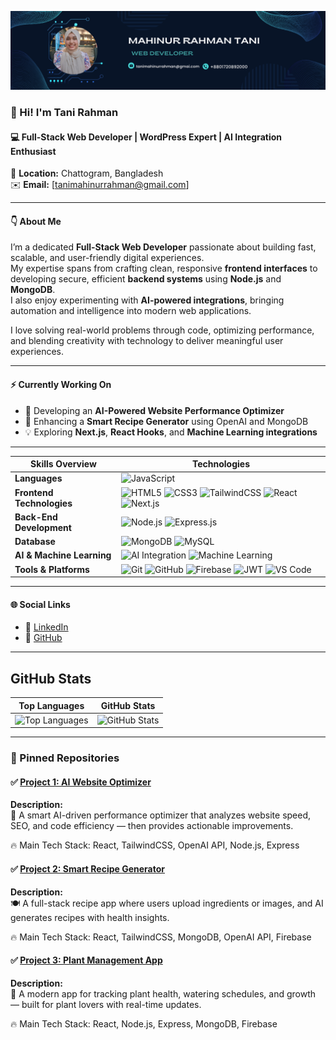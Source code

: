 <!-- Banner Image -->
![banner](/Banner.png)


### 👋 Hi! I'm **Tani Rahman**
#### 💻 Full-Stack Web Developer | WordPress Expert | AI Integration Enthusiast  
📍 **Location:** Chattogram, Bangladesh  
✉️ **Email:** [tanimahinurrahman@gmail.com]

---

#### 👇 About Me
I’m a dedicated **Full-Stack Web Developer** passionate about building fast, scalable, and user-friendly digital experiences.  
My expertise spans from crafting clean, responsive **frontend interfaces** to developing secure, efficient **backend systems** using **Node.js** and **MongoDB**.  
I also enjoy experimenting with **AI-powered integrations**, bringing automation and intelligence into modern web applications.  

I love solving real-world problems through code, optimizing performance, and blending creativity with technology to deliver meaningful user experiences.

---

#### ⚡️ Currently Working On
- 🚀 Developing an **AI-Powered Website Performance Optimizer**
- 🍳 Enhancing a **Smart Recipe Generator** using OpenAI and MongoDB
- 💡 Exploring **Next.js**, **React Hooks**, and **Machine Learning integrations**

---

|       Skills Overview        | Technologies                                                                                                                                                                                                                          |
|-----------------------|---------------------------------------------------------------------------------------------------------------------------------------------------------------------------------------------------------------------------------------|
| **Languages**         | ![JavaScript](https://img.shields.io/badge/-JavaScript-333333?style=flat&logo=javascript) |
| **Frontend Technologies** | ![HTML5](https://img.shields.io/badge/-HTML5-333333?style=flat&logo=html5) ![CSS3](https://img.shields.io/badge/-CSS3-333333?style=flat&logo=css3) ![TailwindCSS](https://img.shields.io/badge/TailwindCSS-333333?style=flat&logo=tailwindcss) ![React](https://img.shields.io/badge/-React-333333?style=flat&logo=react) ![Next.js](https://img.shields.io/badge/-Next.js-333333?style=flat&logo=next.js) |
| **Back-End Development** | ![Node.js](https://img.shields.io/badge/-Node.js-333333?style=flat&logo=node.js) ![Express.js](https://img.shields.io/badge/-Express.js-333333?style=flat&logo=express) |
| **Database**          | ![MongoDB](https://img.shields.io/badge/-MongoDB-333333?style=flat&logo=mongodb) ![MySQL](https://img.shields.io/badge/-MySQL-333333?style=flat&logo=mysql) |
| **AI & Machine Learning** | ![AI Integration](https://img.shields.io/badge/-AI%20Integration-333333?style=flat&logo=openai) ![Machine Learning](https://img.shields.io/badge/-Machine%20Learning-333333?style=flat&logo=tensorflow) |
| **Tools & Platforms** | ![Git](https://img.shields.io/badge/-Git-333333?style=flat&logo=git) ![GitHub](https://img.shields.io/badge/-GitHub-333333?style=flat&logo=github) ![Firebase](https://img.shields.io/badge/-Firebase-333333?style=flat&logo=firebase) ![JWT](https://img.shields.io/badge/-JWT-333333?style=flat&logo=json-web-tokens) ![VS Code](https://img.shields.io/badge/-VS%20Code-333333?style=flat&logo=visual-studio-code) |

---

#### 🌐 Social Links
- 💼 [LinkedIn](https://www.linkedin.com/in/mahinur-rahman-tani-441a12328)
- 🐙 [GitHub](https://github.com/tani-rahman)

---

## GitHub Stats

| Top Languages | GitHub Stats |
|:---:|:---:|
| ![Top Languages](https://github-readme-stats.vercel.app/api/top-langs/?username=Tani-Rahman&theme=transparent&hide_border=true&include_all_commits=true&count_private=true&layout=compact) | ![GitHub Stats](https://github-readme-stats.vercel.app/api?username=Tani-Rahman&theme=transparent&hide_border=true&include_all_commits=true&count_private=false) |

---

### 📌 Pinned Repositories

#### ✅ [Project 1: AI Website Optimizer](https://github.com/Tani-Rahman/AI-Website-Optimizer)

**Description:**  
🌟 A smart AI-driven performance optimizer that analyzes website speed, SEO, and code efficiency — then provides actionable improvements.

🔥 Main Tech Stack: React, TailwindCSS, OpenAI API, Node.js, Express

#### ✅ [Project 2: Smart Recipe Generator](https://github.com/Tani-Rahman/Smart-Recipe-Generator)

**Description:**  
🍽️ A full-stack recipe app where users upload ingredients or images, and AI generates recipes with health insights.

🔥 Main Tech Stack: React, TailwindCSS, MongoDB, OpenAI API, Firebase

#### ✅ [Project 3: Plant Management App](https://plant-care-app-8d372.web.app/)

**Description:**  
🌱 A modern app for tracking plant health, watering schedules, and growth — built for plant lovers with real-time updates.

🔥 Main Tech Stack: React, Node.js, Express, MongoDB, Firebase
